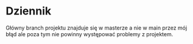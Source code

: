 # Dziennik

Główny branch projektu znajduje się w masterze a nie w main przez mój błąd ale poza tym nie powinny występować problemy z projektem.

